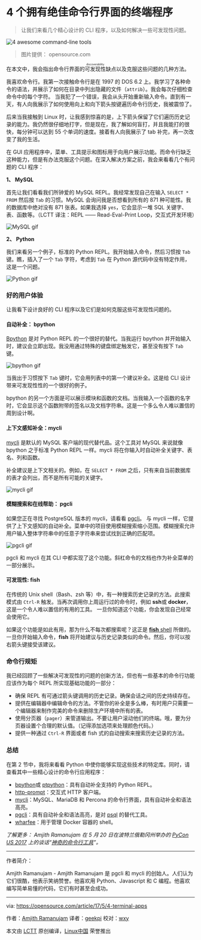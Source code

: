 4 个拥有绝佳命令行界面的终端程序
============================================================

> 让我们来看几个精心设计的 CLI 程序，以及如何解决一些可发现性问题。

![4 awesome command-line tools](https://opensource.com/sites/default/files/styles/image-full-size/public/images/life/code_computer_development_programming.png?itok=wMspQJcO "4 awesome command-line tools")

>图片提供： opensource.com

在本文中，我会指出命令行界面的<ruby>可发现性<rt>discoverability</rt></ruby>缺点以及克服这些问题的几种方法。

我喜欢命令行。我第一次接触命令行是在 1997 的 DOS 6.2 上。我学习了各种命令的语法，并展示了如何在目录中列出隐藏的文件（`attrib`）。我会每次仔细检查命令中的每个字符。 当我犯了一个错误，我会从头开始重新输入命令。直到有一天，有人向我展示了如何使用向上和向下箭头按键遍历命令行历史，我被震惊了。

后来当我接触到 Linux 时，让我感到惊喜的是，上下箭头保留了它们遍历历史记录的能力。我仍然很仔细地打字，但是现在，我了解如何盲打，并且我能打的很快，每分钟可以达到 55 个单词的速度。接着有人向我展示了 tab 补完，再一次改变了我的生活。

在 GUI 应用程序中，菜单、工具提示和图标用于向用户展示功能。而命令行缺乏这种能力，但是有办法克服这个问题。在深入解决方案之前，我会来看看几个有问题的 CLI 程序：

**1、 MySQL**

首先让我们看看我们所钟爱的 MySQL REPL。我经常发现自己在输入 `SELECT * FROM` 然后按 `Tab` 的习惯。MySQL 会询问我是否想看到所有的 871 种可能性。我的数据库中绝对没有 871 张表。如果我选择 `yes`，它会显示一堆 SQL 关键字、表、函数等。（LCTT 译注：REPL —— Read-Eval-Print Loop，交互式开发环境）

![MySQL gif](https://opensource.com/sites/default/files/mysql.gif)

**2、 Python**

我们来看另一个例子，标准的 Python REPL。我开始输入命令，然后习惯按 `Tab` 键。瞧，插入了一个 `Tab` 字符，考虑到 `Tab` 在 Python 源代码中没有特定作用，这是一个问题。

![Python gif](https://opensource.com/sites/default/files/python.gif "Python gif")

### 好的用户体验

让我看下设计良好的 CLI 程序以及它们是如何克服这些可发现性问题的。

#### 自动补全： bpython

[Bpython][15] 是对 Python REPL 的一个很好的替代。当我运行 bpython 并开始输入时，建议会立即出现。我没用通过特殊的键盘绑定触发它，甚至没有按下 `Tab` 键。

![bpython gif](https://opensource.com/sites/default/files/bpython.gif "bpython gif")

当我出于习惯按下 `Tab` 键时，它会用列表中的第一个建议补全。这是给 CLI 设计带来可发现性性的一个很好的例子。

bpython 的另一个方面是可以展示模块和函数的文档。当我输入一个函数的名字时，它会显示这个函数附带的签名以及文档字符串。这是一个多么令人难以置信的周到设计啊。

#### 上下文感知补全：mycli

[mycli][16] 是默认的 MySQL 客户端的现代替代品。这个工具对 MySQL 来说就像 bpython 之于标准 Python REPL 一样。mycli 将在你输入时自动补全关键字、表名、列和函数。

补全建议是上下文相关的。例如，在 `SELECT * FROM` 之后，只有来自当前数据库的表才会列出，而不是所有可能的关键字。

![mycli gif](https://opensource.com/sites/default/files/mycli.gif "mycli gif")

#### 模糊搜索和在线帮助： pgcli

如果您正在寻找 PostgreSQL 版本的 mycli，请看看 [pgcli][17]。 与 mycli 一样，它提供了上下文感知的自动补全。菜单中的项目使用模糊搜索缩小范围。模糊搜索允许用户输入整体字符串中的任意子字符串来尝试找到正确的匹配项。

![pgcli gif](https://opensource.com/sites/default/files/pgcli.gif "pgcli gif")

pgcli 和 mycli 在其 CLI 中都实现了这个功能。斜杠命令的文档也作为补全菜单的一部分展示。

#### 可发现性: fish

在传统的 Unix shell（Bash、zsh 等）中，有一种搜索历史记录的方法。此搜索模式由 `Ctrl-R` 触发。当再次调用你上周运行过的命令时，例如 **ssh**或 **docker**，这是一个令人难以置信的有用的工具。 一旦你知道这个功能，你会发现自己经常会使用它。

如果这个功能是如此有用，那为什么不每次都搜索呢？这正是 [**fish** shell][18] 所做的。一旦你开始输入命令，**fish** 将开始建议与历史记录类似的命令。然后，你可以按右箭头键接受该建议。

### 命令行规矩

我已经回顾了一些解决可发现性的问题的创新方法，但也有一些基本的命令行功能应该作为每个 REPL 所实现基础功能的一部分：

* 确保 REPL 有可通过箭头键调用的历史记录。确保会话之间的历史持续存在。
* 提供在编辑器中编辑命令的方法。不管你的补全是多么棒，有时用户只需要一个编辑器来制作完美的命令来删除生产环境中所有的表。
* 使用分页器（`pager`）来管道输出。不要让用户滚动他们的终端。哦，要为分页器设置个合理的默认值。（记得添加选项来处理颜色代码。）
* 提供一种通过 `Ctrl-R` 界面或者 fish 式的自动搜索来搜索历史记录的方法。

### 总结

在第 2 节中，我将来看看 Python 中使你能够实现这些技术的特定库。同时，请查看其中一些精心设计的命令行应用程序：

*   [bpython][5]或 [ptpython][6]：具有自动补全支持的 Python REPL。
*   [http-prompt][7]：交互式 HTTP 客户端。
*   [mycli][8]：MySQL、MariaDB 和 Percona 的命令行界面，具有自动补全和语法高亮。
*   [pgcli][9]：具有自动补全和语法高亮，是对 [psql][10] 的替代工具。
*   [wharfee][11]：用于管理 Docker 容器的 shell。

_了解更多： Amjith Ramanujam 在 5 月 20 日在波特兰俄勒冈州举办的 [PyCon US 2017][12] 上的谈话“[神奇的命令行工具][13]”。_

--------------------------------------------------------------------------------


作者简介：

Amjith Ramanujam - Amjith Ramanujam 是 pgcli 和 mycli 的创始人。人们认为它们很酷，他表示笑纳赞誉。他喜欢用 Python、Javascript 和 C 编程。他喜欢编写简单易懂的代码，它们有时甚至会成功。

-----------------------

via: https://opensource.com/article/17/5/4-terminal-apps

作者：[Amjith Ramanujam][a]
译者：[geekpi](https://github.com/geekpi)
校对：[wxy](https://github.com/wxy)

本文由 [LCTT](https://github.com/LCTT/TranslateProject) 原创编译，[Linux中国](https://linux.cn/) 荣誉推出

[a]:https://opensource.com/users/amjith
[1]:https://opensource.com/tags/python?src=programming_resource_menu
[2]:https://opensource.com/tags/javascript?src=programming_resource_menu
[3]:https://opensource.com/tags/perl?src=programming_resource_menu
[4]:https://developers.redhat.com/?intcmp=7016000000127cYAAQ&src=programming_resource_menu
[5]:http://bpython-interpreter.org/
[6]:http://github.com/jonathanslenders/ptpython/
[7]:https://github.com/eliangcs/http-prompt
[8]:http://mycli.net/
[9]:http://pgcli.com/
[10]:https://www.postgresql.org/docs/9.2/static/app-psql.html
[11]:http://wharfee.com/
[12]:https://us.pycon.org/2017/
[13]:https://us.pycon.org/2017/schedule/presentation/518/
[14]:https://opensource.com/article/17/5/4-terminal-apps?rate=3HL0zUQ8_dkTrinonNF-V41gZvjlRP40R0RlxTJQ3G4
[15]:https://bpython-interpreter.org/
[16]:http://mycli.net/
[17]:http://pgcli.com/
[18]:https://fishshell.com/
[19]:https://opensource.com/user/125521/feed
[20]:https://opensource.com/article/17/5/4-terminal-apps#comments
[21]:https://opensource.com/users/amjith
